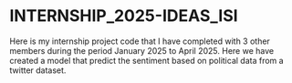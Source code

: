 # INTERNSHIP_2025-IDEAS_ISI
Here is my internship project code that I have completed with 3 other members during the period January 2025 to April 2025. Here we have created a model that predict the sentiment based on political data from a twitter dataset.
